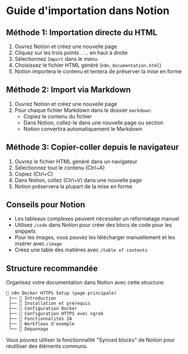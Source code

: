 # Guide d'importation dans Notion

## Méthode 1: Importation directe du HTML

1. Ouvrez Notion et créez une nouvelle page
2. Cliquez sur les trois points `...` en haut à droite
3. Sélectionnez `Import` dans le menu
4. Choisissez le fichier HTML généré (`n8n_documentation.html`)
5. Notion importera le contenu et tentera de préserver la mise en forme

## Méthode 2: Import via Markdown

1. Ouvrez Notion et créez une nouvelle page
2. Pour chaque fichier Markdown dans le dossier `markdown`:
   - Copiez le contenu du fichier
   - Dans Notion, collez-le dans une nouvelle page ou section
   - Notion convertira automatiquement le Markdown

## Méthode 3: Copier-coller depuis le navigateur

1. Ouvrez le fichier HTML généré dans un navigateur
2. Sélectionnez tout le contenu (Ctrl+A)
3. Copiez (Ctrl+C)
4. Dans Notion, collez (Ctrl+V) dans une nouvelle page
5. Notion préservera la plupart de la mise en forme

## Conseils pour Notion

- Les tableaux complexes peuvent nécessiter un reformatage manuel
- Utilisez `/code` dans Notion pour créer des blocs de code pour les snippets
- Pour les images, vous pouvez les télécharger manuellement et les insérer avec `/image`
- Créez une table des matières avec `/table of contents`

## Structure recommandée

Organisez votre documentation dans Notion avec cette structure:

```
📄 n8n Docker HTTPS Setup (page principale)
 ├── 📝 Introduction
 ├── 📝 Installation et prérequis
 ├── 📝 Configuration Docker
 ├── 📝 Configuration HTTPS avec ngrok
 ├── 📝 Fonctionnalités IA
 ├── 📝 Workflows d'exemple
 └── 📝 Dépannage
```

Vous pouvez utiliser la fonctionnalité "Synced blocks" de Notion pour réutiliser des éléments communs.
